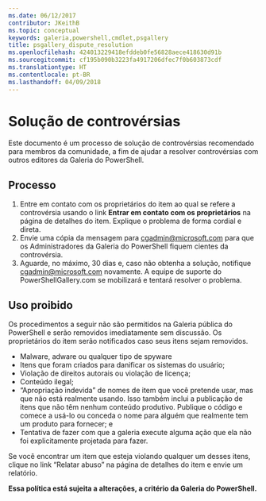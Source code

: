 ```yaml
---
ms.date: 06/12/2017
contributor: JKeithB
ms.topic: conceptual
keywords: galeria,powershell,cmdlet,psgallery
title: psgallery_dispute_resolution
ms.openlocfilehash: 424013229418efddeb0fe56828aece418630d91b
ms.sourcegitcommit: cf195b090b3223fa4917206dfec7f0b603873cdf
ms.translationtype: HT
ms.contentlocale: pt-BR
ms.lasthandoff: 04/09/2018
---
```

# <a name="dispute-resolution"></a>Solução de controvérsias

Este documento é um processo de solução de controvérsias recomendado para membros da comunidade, a fim de ajudar a resolver controvérsias com outros editores da Galeria do PowerShell.

## <a name="process"></a>Processo

1. Entre em contato com os proprietários do item ao qual se refere a controvérsia usando o link **Entrar em contato com os proprietários** na página de detalhes do item.
Explique o problema de forma cordial e direta.
2. Envie uma cópia da mensagem para [cgadmin@microsoft.com](mailto:cgadmin@microsoft.com) para que os Administradores da Galeria do PowerShell fiquem cientes da controvérsia.
3. Aguarde, no máximo, 30 dias e, caso não obtenha a solução, notifique [cgadmin@microsoft.com](mailto:cgadmin@microsoft.com) novamente.
A equipe de suporte do PowerShellGallery.com se mobilizará e tentará resolver o problema.


## <a name="prohibited-use"></a>Uso proibido

Os procedimentos a seguir não são permitidos na Galeria pública do PowerShell e serão removidos imediatamente sem discussão.  Os proprietários do item serão notificados caso seus itens sejam removidos.

- Malware, adware ou qualquer tipo de spyware
- Itens que foram criados para danificar os sistemas do usuário;
- Violação de direitos autorais ou violação de licença;
- Conteúdo ilegal;
- “Apropriação indevida” de nomes de item que você pretende usar, mas que não está realmente usando. Isso também inclui a publicação de itens que não têm nenhum conteúdo produtivo.
Publique o código e comece a usá-lo ou conceda o nome para alguém que realmente tem um produto para fornecer; e
- Tentativa de fazer com que a galeria execute alguma ação que ela não foi explicitamente projetada para fazer.


Se você encontrar um item que esteja violando qualquer um desses itens, clique no link “Relatar abuso” na página de detalhes do item e envie um relatório.

**Essa política está sujeita a alterações, a critério da Galeria do PowerShell.**